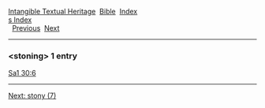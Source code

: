 [Intangible Textual Heritage](../../index)  [Bible](../index) 
[Index](index)   
[s Index](_s_)  
  [Previous](c10951)  [Next](c10953) 

------------------------------------------------------------------------

### &lt;stoning&gt; 1 entry

[Sa1 30:6](../kjv/sa1030.htm#006)  

------------------------------------------------------------------------

[Next: stony (7)](c10953)

